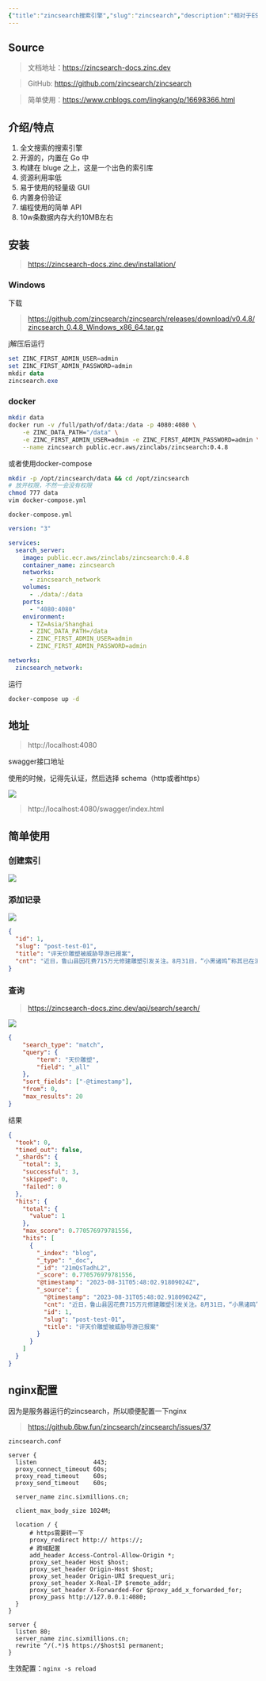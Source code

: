 ```yaml
---
{"title":"zincsearch搜索引擎","slug":"zincsearch","description":"相对于ES，zinc是一个轻量的全文搜索引擎","author":"six","created":"2023-08-31","updated":"2023-08-31","cover":"https://picsum.photos/720/400","tags":["search"],"categories":["ddefault"],"dg-publish":true,"permalink":"/default/zincsearch/","dgPassFrontmatter":true}
---
```


## Source

> 文档地址：https://zincsearch-docs.zinc.dev

> GitHub: https://github.com/zincsearch/zincsearch

> 简单使用：https://www.cnblogs.com/lingkang/p/16698366.html

## 介绍/特点

1. 全文搜索的搜索引擎
2. 开源的，内置在 Go 中
3. 构建在 bluge 之上，这是一个出色的索引库
4. 资源利用率低
5. 易于使用的轻量级 GUI
6. 内置身份验证
7. 编程使用的简单 API
8. 10w条数据内存大约10MB左右

## 安装

> https://zincsearch-docs.zinc.dev/installation/

### Windows

下载

> https://github.com/zincsearch/zincsearch/releases/download/v0.4.8/zincsearch_0.4.8_Windows_x86_64.tar.gz

j解压后运行

```powershell
set ZINC_FIRST_ADMIN_USER=admin
set ZINC_FIRST_ADMIN_PASSWORD=admin
mkdir data
zincsearch.exe
```

### docker

```bash
mkdir data
docker run -v /full/path/of/data:/data -p 4080:4080 \
    -e ZINC_DATA_PATH="/data" \
    -e ZINC_FIRST_ADMIN_USER=admin -e ZINC_FIRST_ADMIN_PASSWORD=admin \
    --name zincsearch public.ecr.aws/zinclabs/zincsearch:0.4.8
```

或者使用docker-compose

```bash
mkdir -p /opt/zincsearch/data && cd /opt/zincsearch
# 放开权限，不然一会没有权限
chmod 777 data
vim docker-compose.yml
```

`docker-compose.yml`

```yml
version: "3"

services:
  search_server:
    image: public.ecr.aws/zinclabs/zincsearch:0.4.8
    container_name: zincsearch
    networks:
      - zincsearch_network
    volumes:
      - ./data/:/data
    ports:
      - "4080:4080"
    environment:
      - TZ=Asia/Shanghai
      - ZINC_DATA_PATH=/data
      - ZINC_FIRST_ADMIN_USER=admin
      - ZINC_FIRST_ADMIN_PASSWORD=admin

networks:
  zincsearch_network:
```

运行

```bash
docker-compose up -d
```

## 地址

> http://localhost:4080

swagger接口地址

使用的时候，记得先认证，然后选择 schema（http或者https）

![](https://s.sixmillions.cn/img/2023/08/31/055446780.png)

> http://localhost:4080/swagger/index.html

## 简单使用

### 创建索引

![](https://s.sixmillions.cn/img/2023/08/31/052837871.png)

### 添加记录

![](https://s.sixmillions.cn/img/2023/08/31/054955590.png)

```json
{
  "id": 1,
  "slug": "post-test-01",
  "title": "评天价雕塑被威胁导游已报案",
  "cnt": "近日，鲁山县因花费715万元修建雕塑引发关注。8月31日，“小黑诸鸣”称其已在滨江派出所报案，滨江派出所已经受理此案件。“小黑诸鸣”表示，选择报警主要是为了保护家人的安全。此前，“小黑诸鸣”因对鲁山天价雕塑发表评论而收到威胁邮件，要求其删除关于鲁山的相关视频，还附上了其子身份证号和家庭住址。“小黑诸鸣”称，事发后为以防万一，孩子已经送到学校住校，“只要孩子没事，其他都好说。 "
}
```
### 查询

> https://zincsearch-docs.zinc.dev/api/search/search/

![](https://s.sixmillions.cn/img/2023/08/31/055310974.png)

```json
{
    "search_type": "match",
    "query": {
        "term": "天价雕塑",
        "field": "_all"
    },
    "sort_fields": ["-@timestamp"],
    "from": 0,
    "max_results": 20
}
```

结果

```json
{
  "took": 0,
  "timed_out": false,
  "_shards": {
    "total": 3,
    "successful": 3,
    "skipped": 0,
    "failed": 0
  },
  "hits": {
    "total": {
      "value": 1
    },
    "max_score": 0.770576979781556,
    "hits": [
      {
        "_index": "blog",
        "_type": "_doc",
        "_id": "21mQsTadhL2",
        "_score": 0.770576979781556,
        "@timestamp": "2023-08-31T05:48:02.91809024Z",
        "_source": {
          "@timestamp": "2023-08-31T05:48:02.91809024Z",
          "cnt": "近日，鲁山县因花费715万元修建雕塑引发关注。8月31日，“小黑诸鸣”称其已在滨江派出所报案，滨江派出所已经受理此案件。“小黑诸鸣”表示，选择报警主要是为了保护家人的安全。此前，“小黑诸鸣”因对鲁山天价雕塑发表评论而收到威胁邮件，要求其删除关于鲁山的相关视频，还附上了其子身份证号和家庭住址。“小黑诸鸣”称，事发后为以防万一，孩子已经送到学校住校，“只要孩子没事，其他都好说。 ",
          "id": 1,
          "slug": "post-test-01",
          "title": "评天价雕塑被威胁导游已报案"
        }
      }
    ]
  }
}
```
## nginx配置

因为是服务器运行的zincsearch，所以顺便配置一下nginx

> https://github.6bw.fun/zincsearch/zincsearch/issues/37

`zincsearch.conf`

```nginx
server {
  listen                443;
  proxy_connect_timeout 60s;
  proxy_read_timeout    60s;
  proxy_send_timeout    60s;
  
  server_name zinc.sixmillions.cn;

  client_max_body_size 1024M;

  location / {
      # https需要转一下
      proxy_redirect http:// https://;
      # 跨域配置
      add_header Access-Control-Allow-Origin *;
      proxy_set_header Host $host;
      proxy_set_header Origin-Host $host;
      proxy_set_header Origin-URI $request_uri;
      proxy_set_header X-Real-IP $remote_addr;
      proxy_set_header X-Forwarded-For $proxy_add_x_forwarded_for;
      proxy_pass http://127.0.0.1:4080;
  }
}

server {
  listen 80;
  server_name zinc.sixmillions.cn;
  rewrite ^/(.*)$ https://$host$1 permanent;
}
```

生效配置：`nginx -s reload`